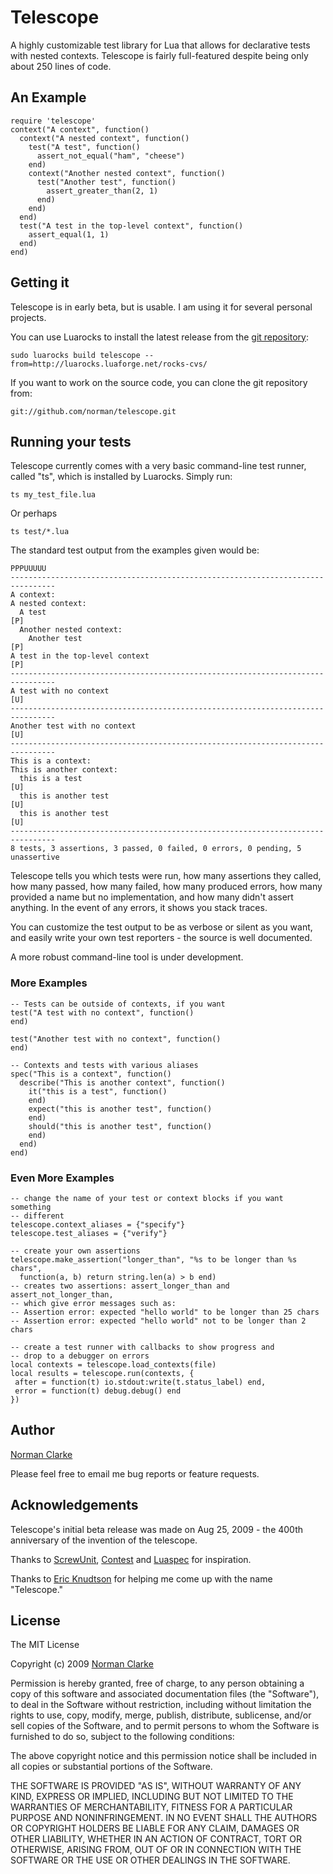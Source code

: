 # Telescope #

A highly customizable test library for Lua that allows for declarative
tests with nested contexts. Telescope is fairly full-featured despite
being only about 250 lines of code.

## An Example ##

    require 'telescope'
    context("A context", function()
      context("A nested context", function()
        test("A test", function()
          assert_not_equal("ham", "cheese")
        end)
        context("Another nested context", function()
          test("Another test", function()
            assert_greater_than(2, 1)
          end)
        end)
      end)
      test("A test in the top-level context", function()
        assert_equal(1, 1)
      end)
    end)

## Getting it ##

Telescope is in early beta, but is usable. I am using it for several
personal projects.

You can use Luarocks to install the latest release from the [git repository](http://github.com/norman/telescope):

    sudo luarocks build telescope --from=http://luarocks.luaforge.net/rocks-cvs/

If you want to work on the source code, you can clone the git repository from:

    git://github.com/norman/telescope.git


## Running your tests ##

Telescope currently comes with a very basic command-line test runner,
called "ts", which is installed by Luarocks. Simply run:

    ts my_test_file.lua

Or perhaps

    ts test/*.lua

The standard test output from the examples given would be:


    PPPUUUUU
    --------------------------------------------------------------------------------
    A context:
    A nested context:
      A test                                                                     [P]
      Another nested context:
        Another test                                                             [P]
    A test in the top-level context                                              [P]
    --------------------------------------------------------------------------------
    A test with no context                                                       [U]
    --------------------------------------------------------------------------------
    Another test with no context                                                 [U]
    --------------------------------------------------------------------------------
    This is a context:
    This is another context:
      this is a test                                                             [U]
      this is another test                                                       [U]
      this is another test                                                       [U]
    --------------------------------------------------------------------------------
    8 tests, 3 assertions, 3 passed, 0 failed, 0 errors, 0 pending, 5 unassertive

Telescope tells you which tests were run, how many assertions they called,
how many passed, how many failed, how many produced errors, how many provided
a name but no implementation, and how many didn't assert anything. In the event
of any errors, it shows you stack traces.

You can customize the test output to be as verbose or silent as you want, and easily
write your own test reporters - the source is well documented.

A more robust command-line tool is under development.

### More Examples ###

    -- Tests can be outside of contexts, if you want
    test("A test with no context", function()
    end)

    test("Another test with no context", function()
    end)

    -- Contexts and tests with various aliases
    spec("This is a context", function()
      describe("This is another context", function()
        it("this is a test", function()
        end)
        expect("this is another test", function()
        end)
        should("this is another test", function()
        end)
      end)
    end)

### Even More Examples ###

    -- change the name of your test or context blocks if you want something
    -- different
    telescope.context_aliases = {"specify"}
    telescope.test_aliases = {"verify"}

    -- create your own assertions
    telescope.make_assertion("longer_than", "%s to be longer than %s chars",
      function(a, b) return string.len(a) > b end)
    -- creates two assertions: assert_longer_than and assert_not_longer_than,
    -- which give error messages such as:
    -- Assertion error: expected "hello world" to be longer than 25 chars
    -- Assertion error: expected "hello world" not to be longer than 2 chars

    -- create a test runner with callbacks to show progress and
    -- drop to a debugger on errors
    local contexts = telescope.load_contexts(file)
    local results = telescope.run(contexts, {
     after = function(t) io.stdout:write(t.status_label) end,
     error = function(t) debug.debug() end
    })

## Author ##

[Norman Clarke](mailto:norman@njclarke.com)

Please feel free to email me bug reports or feature requests.

## Acknowledgements

Telescope's initial beta release was made on Aug 25, 2009 - the 400th anniversary
of the invention of the telescope.

Thanks to [ScrewUnit](http://github.com/nathansobo/screw-unit/tree/master),
[Contest](http://github.com/citrusbyte/contest) and
[Luaspec](http://github.com/mirven/luaspec/) for inspiration.

Thanks to [Eric Knudtson](http://twitter.com/vikingux) for helping me come up with the
name "Telescope."

## License ##

The MIT License

Copyright (c) 2009 [Norman Clarke](mailto:norman@njclarke.com)

Permission is hereby granted, free of charge, to any person obtaining a copy of this software and associated documentation files (the "Software"), to deal in the Software without restriction, including without limitation the rights to use, copy, modify, merge, publish, distribute, sublicense, and/or sell copies of the Software, and to permit persons to whom the Software is furnished to do so, subject to the following conditions:

The above copyright notice and this permission notice shall be included in all copies or substantial portions of the Software.

THE SOFTWARE IS PROVIDED "AS IS", WITHOUT WARRANTY OF ANY KIND, EXPRESS OR IMPLIED, INCLUDING BUT NOT LIMITED TO THE WARRANTIES OF MERCHANTABILITY, FITNESS FOR A PARTICULAR PURPOSE AND NONINFRINGEMENT. IN NO EVENT SHALL THE AUTHORS OR COPYRIGHT HOLDERS BE LIABLE FOR ANY CLAIM, DAMAGES OR OTHER LIABILITY, WHETHER IN AN ACTION OF CONTRACT, TORT OR OTHERWISE, ARISING FROM, OUT OF OR IN CONNECTION WITH THE SOFTWARE OR THE USE OR OTHER DEALINGS IN THE SOFTWARE.
